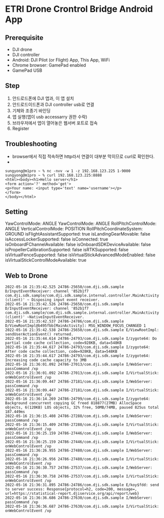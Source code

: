 # ETRI Drone Crontrol Bridge Android App 

## Prerequisite
- DJI drone
- DJI controller
- Android: DJI Pilot (or Flight) App, This App, WiFi
- Chrome browser: GamePad enabled
- GamePad USB

## Step
1. 안드로드폰에 DJI 앱과, 이 앱 설치
2. 안드로드이드폰과 DJI controller usb로 연결
3. 기체와 조종기 바인딩
4. 앱 실행(앱이 usb accessarry 권한 수락)
5. 브라우저에서 앱이 열어놓은 웹서버 포트로 접속
6. Register

## Troubleshooting

- browser에서 직접 적속하면 http라서 연결이 대부분 막히므로 curl로 확인한다.
- 
```shell
sungyong@m1pro ~ % nc -nvv -w 1 -z 192.168.123.225 1-9000
sungyong@m1pro ~ % curl 192.168.123.225:8888
<html><body><h1>Hello server</h1>
<form action='?' method='get'>
<p>Your name: <input type='text' name='username'></p>
</form>
</body></html>

```

## Setting

YawControlMode: ANGLE
YawControlMode: ANGLE
RollPitchControlMode: ANGLE
VerticalControlMode: POSITION
RollPitchCoordinateSystem: GROUND
isFlightAssistantSupported: true
isLandingGearMovable: false
isAccessLockerSupported: false
isConnected: true
isOnboardFChannelAvailable: false
isOnboardSDKDeviceAvailable: false
isPropellerCalibrationSupported: false
isRTKSupported: false
isVirtualFenceSupported: false
isVirtualStickAdvancedModeEnabled: false
isVirtualStickControlModeAvailable: true

## Web to Drone

```shell
2022-05-16 21:35:42.525 24786-25650/com.dji.sdk.sample D/InputEventReceiver: channel '852b1f7 com.dji.sdk.sample/com.dji.sdk.sample.internal.controller.MainActivity (client)' ~ Disposing input event receiver.
2022-05-16 21:35:42.526 24786-25650/com.dji.sdk.sample D/InputEventReceiver: channel '852b1f7 com.dji.sdk.sample/com.dji.sdk.sample.internal.controller.MainActivity (client)' ~NativeInputEventReceiver.
2022-05-16 21:35:42.537 24786-24786/com.dji.sdk.sample D/ViewRootImpl@b495fbb[MainActivity]: MSG_WINDOW_FOCUS_CHANGED 1
2022-05-16 21:35:42.538 24786-25650/com.dji.sdk.sample E/ViewRootImpl: sendUserActionEvent() returned.
2022-05-16 21:35:44.614 24786-24793/com.dji.sdk.sample I/zygote64: Do partial code cache collection, code=928KB, data=548KB
2022-05-16 21:35:44.617 24786-24793/com.dji.sdk.sample I/zygote64: After code cache collection, code=928KB, data=548KB
2022-05-16 21:35:44.617 24786-24793/com.dji.sdk.sample I/zygote64: Increasing code cache capacity to 3MB
2022-05-16 21:36:01.092 24786-27013/com.dji.sdk.sample I/WebServer: passCommand /xp
2022-05-16 21:36:01.092 24786-27013/com.dji.sdk.sample I/VirtualStick: onWebControlEvent /xp
2022-05-16 21:36:09.447 24786-27181/com.dji.sdk.sample I/WebServer: passCommand /xp
2022-05-16 21:36:09.447 24786-27181/com.dji.sdk.sample I/VirtualStick: onWebControlEvent /xp
2022-05-16 21:36:14.269 24786-24799/com.dji.sdk.sample I/zygote64: Background concurrent copying GC freed 818877(27MB) AllocSpace objects, 6(120KB) LOS objects, 32% free, 50MB/74MB, paused 825us total 187.449ms
2022-05-16 21:36:15.408 24786-27288/com.dji.sdk.sample I/WebServer: passCommand /xp
2022-05-16 21:36:15.409 24786-27288/com.dji.sdk.sample I/VirtualStick: onWebControlEvent /xp
2022-05-16 21:36:25.159 24786-27446/com.dji.sdk.sample I/WebServer: passCommand /xp
2022-05-16 21:36:25.159 24786-27446/com.dji.sdk.sample I/VirtualStick: onWebControlEvent /xp
2022-05-16 21:36:26.955 24786-27480/com.dji.sdk.sample I/WebServer: passCommand /xp
2022-05-16 21:36:26.956 24786-27480/com.dji.sdk.sample I/VirtualStick: onWebControlEvent /xp
2022-05-16 21:36:30.757 24786-27537/com.dji.sdk.sample I/WebServer: passCommand /xp
2022-05-16 21:36:30.758 24786-27537/com.dji.sdk.sample I/VirtualStick: onWebControlEvent /xp
2022-05-16 21:36:31.895 24786-24786/com.dji.sdk.sample E/koy$fdd: send to server success: Response{protocol=h2, code=200, message=, url=https://statistical-report.djiservice.org/api/report/web}
2022-05-16 21:36:36.686 24786-27630/com.dji.sdk.sample I/WebServer: passCommand /xp
2022-05-16 21:36:36.687 24786-27630/com.dji.sdk.sample I/VirtualStick: onWebControlEvent /xp
```

